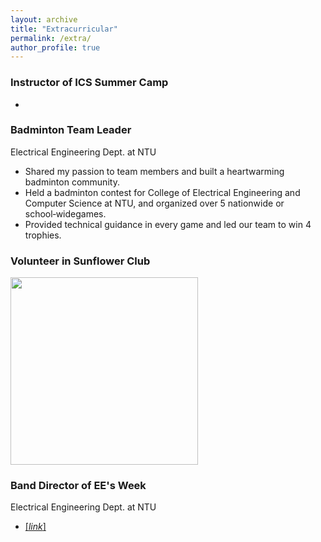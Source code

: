 ```yaml
---
layout: archive
title: "Extracurricular"
permalink: /extra/
author_profile: true
---
```


### Instructor of ICS Summer Camp  
-   

### Badminton Team Leader  
Electrical Engineering Dept. at NTU  
- Shared my passion to team members and built a heartwarming badminton community.  
- Held a badminton contest for College of Electrical Engineering and Computer Science at NTU, and organized over 5 nationwide or school‑widegames.  
- Provided technical guidance in every game and led our team to win 4 trophies.  


### Volunteer in Sunflower Club  
<img src='/images/sunflower.jpg' width='300' > <br/>

### Band Director of EE's Week <pokeeman>  
Electrical Engineering Dept. at NTU  
- [[*link*]](https://www.facebook.com/2016eeweek/)  